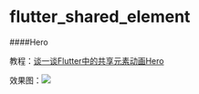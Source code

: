 # flutter_shared_element

####Hero

教程：[谈一谈Flutter中的共享元素动画Hero](https://www.jianshu.com/p/ddb484789883)

效果图：![](https://gitee.com/yumi0629/ImageAsset/raw/master/shared_element/shared_element.gif)